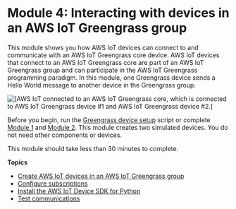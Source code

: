 # Module 4: Interacting with devices in an AWS IoT Greengrass group<a name="module4"></a>

This module shows you how AWS IoT devices can connect to and communicate with an AWS IoT Greengrass core device\. AWS IoT devices that connect to an AWS IoT Greengrass core are part of an AWS IoT Greengrass group and can participate in the AWS IoT Greengrass programming paradigm\. In this module, one Greengrass device sends a Hello World message to another device in the Greengrass group\.

![\[AWS IoT connected to an AWS IoT Greengrass core, which is connected to AWS IoT Greengrass device #1 and AWS IoT Greengrass device #2.\]](http://docs.aws.amazon.com/greengrass/latest/developerguide/images/gg-get-started-065.5.png)

Before you begin, run the [Greengrass device setup](quick-start.md) script or complete [Module 1](module1.md) and [Module 2](module2.md)\. This module creates two simulated devices\. You do not need other components or devices\.

This module should take less than 30 minutes to complete\.

**Topics**
+ [Create AWS IoT devices in an AWS IoT Greengrass group](device-group.md)
+ [Configure subscriptions](config-subs.md)
+ [Install the AWS IoT Device SDK for Python](IoT-SDK.md)
+ [Test communications](test-comms.md)